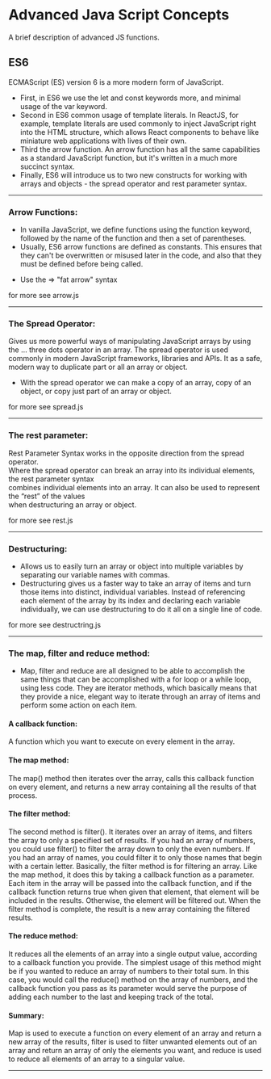 # Advanced Java Script Concepts

A brief description of advanced JS functions.

## ES6
 ECMAScript (ES) version 6 is a more modern form of JavaScript.

 -  First, in ES6 we use the let and const keywords more, and minimal usage of the var keyword.
 - Second in ES6 common usage of template literals. In ReactJS, for example, template literals are used commonly to inject JavaScript right into the HTML structure, which allows React components to behave like
miniature web applications with lives of their own.
 - Third the arrow function. An arrow function has all the same capabilities as a standard JavaScript function, but it's written in a much more succinct syntax.
 - Finally, ES6 will introduce us to two new constructs for working with arrays and objects - the spread operator and rest parameter syntax.

 ----

### Arrow Functions:

 * In vanilla JavaScript, we define functions using the function keyword, followed by the
name of the function and then a set of parentheses.
 * Usually, ES6 arrow functions are defined as constants. This ensures that they can't be overwritten or misused later in the code, and also that they must be defined before being called.
 - Use the => "fat arrow" syntax

for more see arrow.js

---

### The Spread Operator:

Gives us more powerful ways of manipulating JavaScript arrays by using the ... three dots operator in an array. The spread operator is used commonly in modern  JavaScript frameworks, libraries and APIs. It as a safe, modern way to  duplicate part or all an array or object.
- With the spread operator we can make a copy of an array,  copy of an object, or copy just  part of an array or object.  

for more see spread.js

---

### The rest parameter:

Rest Parameter Syntax works in the opposite direction from the spread operator.  
Where the spread operator can break an array into its individual elements, the rest parameter syntax  
combines individual elements into an array. It can  also be used to represent the “rest” of the values  
when destructuring an array or object.

for more see rest.js

---

### Destructuring:

  - Allows us to easily turn an array or object into multiple variables by separating our variable names with commas.
  - Destructuring gives us a faster way to take an array of items and turn those items into distinct, individual variables. Instead of referencing each element of the  array by its index and declaring each variable individually, we can use destructuring  to do it all on a single line of code.  

for more see destructring.js

---

### The map, filter and reduce method:

  - Map, filter and reduce are all designed to be able to accomplish the same things that can be accomplished with a for loop or a while loop, using less code. They are iterator methods, which basically means that they provide a nice, elegant way to iterate through an array of items and perform some action on each item.

#### A callback function:
A function which you want to execute on every element in the array.  

#### The map method:
The map() method then iterates over the array,  calls this callback function on every element, and returns a new array containing  all the results of that process. 

#### The filter method:
The second method is filter(). It iterates over an array of items, and filters the  array to only a specified set of results. If you had an array of numbers, you could use filter()  to filter the array down to only the even numbers. If you had an array of names, you could filter it to only those names that begin with a certain letter.
Basically, the filter method is for  filtering an array. Like the map method, it does this by taking a callback function as a  parameter. Each item in the array will be passed into the callback function, and if the callback  function returns true when given that element, that element will be included in the results.  Otherwise, the element will be filtered out. When the filter method is complete, the result  is a new array containing the filtered results.

#### The reduce method:
It reduces all the elements of an array into a single output value, according to a callback function you provide. The simplest usage of this method might be if you wanted to reduce an array of numbers to their total sum. In this case, you would call the reduce() method on the array of numbers, and the callback function you pass as its parameter would serve the purpose of adding  each number to the last and keeping track of the total.

#### Summary:
Map is used to execute a function on every element of an array and return a new array of the results, filter is used to filter unwanted elements out  of an array and return an array of only the elements you want, and reduce is used to reduce  all elements of an array to a singular value.

----
